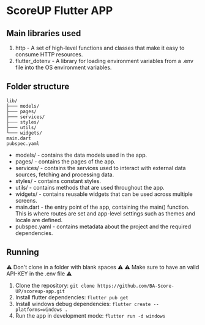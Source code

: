 # ScoreUP Flutter APP

## Main libraries used

1. http - A set of high-level functions and classes that make it easy to consume HTTP resources.
2. flutter_dotenv - A library for loading environment variables from a .env file into the OS environment variables.

## Folder structure

```tree
lib/
├─── models/
├─── pages/
├─── services/
├─── styles/
├─── utils/
└─── widgets/
main.dart
pubspec.yaml
```

* models/ - contains the data models used in the app.
* pages/ - contains the pages of the app.
* services/ - contains the services used to interact with external data sources, fetching and processing data.
* styles/ - contains constant styles.
* utils/ - contains methods that are used throughout the app.
* widgets/ - contains reusable widgets that can be used across multiple screens.
* main.dart - the entry point of the app, containing the main() function. This is where routes are set and app-level settings such as themes and locale are defined.
* pubspec.yaml - contains metadata about the project and the required dependencies.

## Running

⚠️ Don't clone in a folder with blank spaces ⚠️
⚠️ Make sure to have an valid API-KEY in the .env file ⚠️

1. Clone the repository: ```git clone https://github.com/BA-Score-UP/scoreup-app.git```
2. Install flutter dependencies: ```flutter pub get```
3. Install windows debug dependencies: ```flutter create --platforms=windows .```
4. Run the app in development mode: ```flutter run -d windows```
